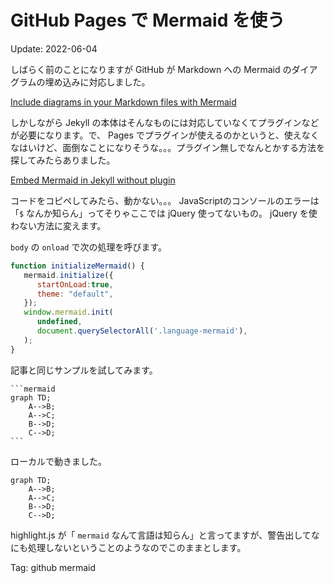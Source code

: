 # GitHub Pages で Mermaid を使う

Update: 2022-06-04

しばらく前のことになりますが GitHub が Markdown への Mermaid のダイアグラムの埋め込みに対応しました。

[Include diagrams in your Markdown files with Mermaid](https://github.blog/2022-02-14-include-diagrams-markdown-files-mermaid/)

しかしながら Jekyll の本体はそんなものには対応していなくてプラグインなどが必要になります。で、
Pages でプラグインが使えるのかというと、使えなくなはいけど、面倒なことになりそうな。。。プラグイン無しでなんとかする方法を探してみたらありました。

[Embed Mermaid in Jekyll without plugin](https://jackgruber.github.io/2021-05-09-Embed-Mermaid-in-Jekyll-without-plugin/)

コードをコピペしてみたら、動かない。。。
JavaScriptのコンソールのエラーは「`$` なんか知らん」ってそりゃここでは jQuery 使ってないもの。
jQuery を使わない方法に変えます。

`body` の `onload` で次の処理を呼びます。

```javascript
function initializeMermaid() {
   mermaid.initialize({
      startOnLoad:true,
      theme: "default",
   });
   window.mermaid.init(
      undefined,
      document.querySelectorAll('.language-mermaid'),
   );
}
```

記事と同じサンプルを試してみます。

<pre><code>```mermaid
graph TD;
    A-->B;
    A-->C;
    B-->D;
    C-->D;
```</code></pre>

ローカルで動きました。

```mermaid
graph TD;
    A-->B;
    A-->C;
    B-->D;
    C-->D;
```

highlight.js が「 `mermaid` なんて言語は知らん」と言ってますが、警告出してなにも処理しないということのようなのでこのままとします。

Tag: github mermaid
